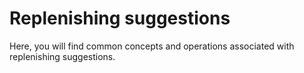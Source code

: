 # Replenishing suggestions

Here, you will find common concepts and operations associated with replenishing suggestions.

